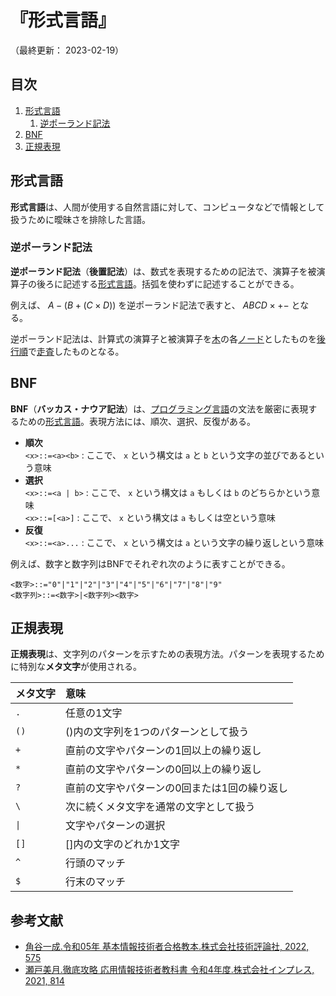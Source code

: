 # 『形式言語』

（最終更新： 2023-02-19）


## 目次

1. [形式言語](#形式言語-1)
	1. [逆ポーランド記法](#逆ポーランド記法)
1. [BNF](#BNF)
1. [正規表現](#正規表現)


## 形式言語

**形式言語**は、人間が使用する自然言語に対して、コンピュータなどで情報として扱うために曖昧さを排除した言語。

### 逆ポーランド記法

**逆ポーランド記法**（**後置記法**）は、数式を表現するための記法で、演算子を被演算子の後ろに記述する[形式言語](#形式言語-1)。括弧を使わずに記述することができる。

例えば、 $A - (B + (C \times D))$ を逆ポーランド記法で表すと、 $ABCD \times +-$ となる。

逆ポーランド記法は、計算式の演算子と被演算子を[木](../../../applied_mathematics/_/chapters/graph_theory.md#木)の各[ノード](../../../applied_mathematics/_/chapters/graph_theory.md#グラフ)としたものを[後行順](../../../applied_mathematics/_/chapters/graph_theory.md#深さ優先探索)で[走査](../../../applied_mathematics/_/chapters/graph_theory.md#走査)したものとなる。


## BNF

**BNF**（**バッカス・ナウア記法**）は、[プログラミング言語](../../../../programming/_/chapters/basic_knowledge_of_programming.md#プログラミング)の文法を厳密に表現するための[形式言語](#形式言語-1)。表現方法には、順次、選択、反復がある。

- **順次**<br> `<x>::=<a><b>` : ここで、 `x` という構文は `a` と `b` という文字の並びであるという意味
- **選択**<br> `<x>::=<a | b>` : ここで、 `x` という構文は `a` もしくは `b` のどちらかという意味<br> `<x>::=[<a>]` : ここで、 `x` という構文は `a` もしくは空という意味
- **反復**<br> `<x>::=<a>...` : ここで、 `x` という構文は `a` という文字の繰り返しという意味

例えば、数字と数字列はBNFでそれぞれ次のように表すことができる。

```ebnf
<数字>::="0"|"1"|"2"|"3"|"4"|"5"|"6"|"7"|"8"|"9"
<数字列>::=<数字>|<数字列><数字>
```


## 正規表現

**正規表現**は、文字列のパターンを示すための表現方法。パターンを表現するために特別な**メタ文字**が使用される。

| メタ文字 | 意味                                         |
| -------- | :------------------------------------------- |
| `.`      | 任意の1文字                                  |
| `()`     | ()内の文字列を1つのパターンとして扱う        |
| `+`      | 直前の文字やパターンの1回以上の繰り返し      |
| `*`      | 直前の文字やパターンの0回以上の繰り返し      |
| `?`      | 直前の文字やパターンの0回または1回の繰り返し |
| `\`      | 次に続くメタ文字を通常の文字として扱う       |
| `\|`     | 文字やパターンの選択                         |
| `[]`     | []内の文字のどれか1文字                      |
| `^`      | 行頭のマッチ                                 |
| `$`      | 行末のマッチ                                 |


## 参考文献

- [角谷一成.令和05年 基本情報技術者合格教本.株式会社技術評論社, 2022, 575](https://gihyo.jp/book/2022/978-4-297-13164-7)
- [瀬戸美月.徹底攻略 応用情報技術者教科書 令和4年度.株式会社インプレス, 2021, 814](https://book.impress.co.jp/books/1121101057)
